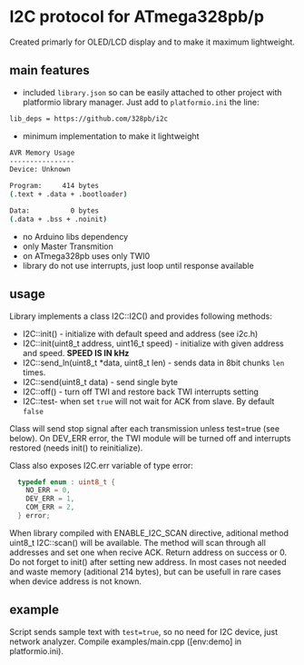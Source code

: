# I2C protocol for ATmega328pb/p

Created primarly for OLED/LCD display and to make it maximum lightweight.

## main features

- included `library.json` so can be easily attached to other project with
platformio library manager. Just add to `platformio.ini` the line:

```bash
lib_deps = https://github.com/328pb/i2c
```

- minimum implementation to make it lightweight

```bash
AVR Memory Usage
----------------
Device: Unknown

Program:     414 bytes
(.text + .data + .bootloader)

Data:          0 bytes
(.data + .bss + .noinit)
```

- no Arduino libs dependency
- only Master Transmition
- on ATmega328pb uses only TWI0
- library do not use interrupts, just loop until response available

## usage

Library implements a class I2C::I2C() and provides following methods:

- I2C::init() - initialize with default speed and address (see i2c.h)
- I2C::init(uint8_t address, uint16_t speed) - initialize with given address
and speed. **SPEED IS IN kHz**
- I2C::send_ln(uint8_t *data, uint8_t len) - sends data in 8bit chunks `len` times.
- I2C::send(uint8_t data) - send single byte
- I2C::off() - turn off TWI and restore back TWI interrupts setting
- I2C::test- when set `true` will not wait for ACK from slave. By default `false`

Class will send stop signal after each transmission unless test=true (see below).
On DEV_ERR error, the TWI module will be turned off and interrupts restored
(needs init() to reinitialize).

Class also exposes I2C.err variable of type error:

```cpp
  typedef enum : uint8_t {
    NO_ERR = 0,
    DEV_ERR = 1,
    COM_ERR = 2,
  } error;
```

When library compiled with ENABLE_I2C_SCAN directive, aditional method uint8_t I2C::scan()
will be available. The method will scan through all addresses and set one
when recive ACK. Return address on success or 0. Do not forget to init() after
setting new address. In most cases not needed and waste memory (aditional 214 bytes),
but can be usefull in rare cases when device address is not known.

## example

Script sends sample text with `test=true`, so no need for I2C device, just network
analyzer. Compile examples/main.cpp ([env:demo] in platformio.ini).

